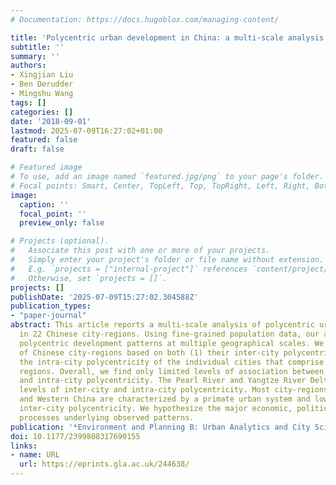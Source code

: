 ```yaml
---
# Documentation: https://docs.hugoblox.com/managing-content/

title: 'Polycentric urban development in China: a multi-scale analysis'
subtitle: ''
summary: ''
authors:
- Xingjian Liu
- Ben Derudder
- Mingshu Wang
tags: []
categories: []
date: '2018-09-01'
lastmod: 2025-07-09T16:27:02+01:00
featured: false
draft: false

# Featured image
# To use, add an image named `featured.jpg/png` to your page's folder.
# Focal points: Smart, Center, TopLeft, Top, TopRight, Left, Right, BottomLeft, Bottom, BottomRight.
image:
  caption: ''
  focal_point: ''
  preview_only: false

# Projects (optional).
#   Associate this post with one or more of your projects.
#   Simply enter your project's folder or file name without extension.
#   E.g. `projects = ["internal-project"]` references `content/project/deep-learning/index.md`.
#   Otherwise, set `projects = []`.
projects: []
publishDate: '2025-07-09T15:27:02.304588Z'
publication_types:
- "paper-journal"
abstract: This article reports a multi-scale analysis of polycentric urban development
  in 22 Chinese city-regions. Using fine-grained population data, our analysis contrasts
  polycentric development patterns at multiple geographical scales. We present a typology
  of Chinese city-regions based on both (1) their inter-city polycentricity and (2)
  the intra-city polycentricity of the individual cities that comprise these urban
  regions. Overall, we find only limited levels of association between inter-city
  and intra-city polycentricity. The Pearl River and Yangtze River Deltas have high
  levels of inter-city and intra-city polycentricity. Most city-regions in Central
  and Western China are characterized by a primate urban system and low levels of
  inter-city polycentricity. We hypothesize the major economic, political, and geographical
  processes underlying observed patterns.
publication: '*Environment and Planning B: Urban Analytics and City Science*'
doi: 10.1177/2399808317690155
links:
- name: URL
  url: https://eprints.gla.ac.uk/244638/
---
```

